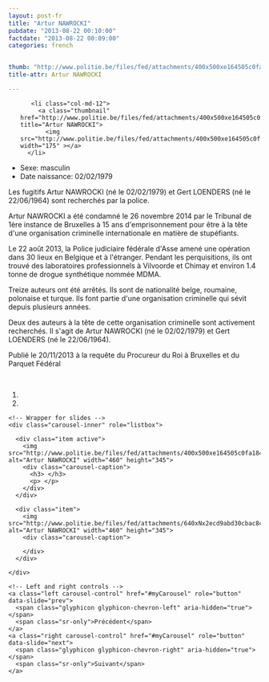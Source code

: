 ```yaml
---
layout: post-fr
title: "Artur NAWROCKI"
pubdate: "2013-08-22 00:10:00"
factdate: "2013-08-22 00:09:00"
categories: french


thumb: "http://www.politie.be/files/fed/attachments/400x500xe164505c0fa184b1f5406e023813e502_thumb.jpg.pagespeed.ic.w9fcwvSKQY.jpg"
title-attr: Artur NAWROCKI

---
```


<div class="row">

  <div class="col-xs-6 col-md-4">
<ul class="row polaroids">

       <li class="col-md-12">  
         <a class="thumbnail" href="http://www.politie.be/files/fed/attachments/400x500xe164505c0fa184b1f5406e023813e502_thumb.jpg.pagespeed.ic.w9fcwvSKQY.jpg" title="Artur NAWROCKI">
           <img src="http://www.politie.be/files/fed/attachments/400x500xe164505c0fa184b1f5406e023813e502_thumb.jpg.pagespeed.ic.w9fcwvSKQY.jpg" width="175" ></a>
      </li>  

  </ul>
  </div>
  <div class="col-xs-12 col-md-8">
 
<ul>
<li>Sexe: masculin</li>
<li>Date naissance: 02/02/1979</li>
</ul> 


<p>Les fugitifs Artur NAWROCKI (né le 02/02/1979) et Gert LOENDERS (né le 22/06/1964) sont recherchés par la police.</p>

<p>Artur NAWROCKI a été condamné le 26 novembre 2014 par le Tribunal de 1ère instance de Bruxelles à 15 ans d'emprisonnement pour être à la tête d'une organisation criminelle internationale en matière de stupéfiants.</p>

<p>Le 22 août 2013, la Police judiciaire fédérale d'Asse amené une opération dans 30 lieux en Belgique et à l'étranger. Pendant les perquisitions, ils ont trouvé des laboratoires professionnels à Vilvoorde et Chimay et environ 1.4 tonne de drogue synthétique nommée MDMA.</p>

<p>Treize auteurs ont été arrêtés. Ils sont de nationalité belge, roumaine, polonaise et turque. Ils font partie d'une organisation criminelle qui sévit depuis plusieurs années.</p>

<p>Deux des auteurs à la tête de cette organisation criminelle sont activement recherchés. Il s'agit de Artur NAWROCKI (né le 02/02/1979) et Gert LOENDERS (né le 22/06/1964).</p>

<p>Publié le 20/11/2013 à la requête du Procureur du Roi à Bruxelles et du Parquet Fédéral
</p>

<!-- SLIDER -->
<div class="container"  class="col-xs-12 col-md-12">
  <br>
  <div id="myCarousel" class="carousel slide" data-ride="carousel">
    <!-- Indicators -->
    <ol class="carousel-indicators">
      <li data-target="#myCarousel" data-slide-to="0" class="active"></li>
      <li data-target="#myCarousel" data-slide-to="1"></li>
    </ol>

    <!-- Wrapper for slides -->
    <div class="carousel-inner" role="listbox">

      <div class="item active">
        <img src="http://www.politie.be/files/fed/attachments/400x500xe164505c0fa184b1f5406e023813e502_thumb.jpg.pagespeed.ic.w9fcwvSKQY.jpg" alt="Artur NAWROCKI" width="460" height="345">
        <div class="carousel-caption">
          <h3> </h3>
          <p> </p>
        </div>
      </div>

      <div class="item">
        <img src="http://www.politie.be/files/fed/attachments/640xNx2ecd9abd30cbac8c1a63ff21668dd12c_thumb.jpg.pagespeed.ic.7aUqNjbK2u.jpg" alt="Artur NAWROCKI" width="460" height="345">
        <div class="carousel-caption">

        </div>
      </div>
  
    </div>

    <!-- Left and right controls -->
    <a class="left carousel-control" href="#myCarousel" role="button" data-slide="prev">
      <span class="glyphicon glyphicon-chevron-left" aria-hidden="true"></span>
      <span class="sr-only">Précédent</span>
    </a>
    <a class="right carousel-control" href="#myCarousel" role="button" data-slide="next">
      <span class="glyphicon glyphicon-chevron-right" aria-hidden="true"></span>
      <span class="sr-only">Suivant</span>
    </a>
  </div>
</div>

  <link rel="stylesheet" href="http://maxcdn.bootstrapcdn.com/bootstrap/3.3.5/css/bootstrap.min.css">
  <script src="https://ajax.googleapis.com/ajax/libs/jquery/1.11.3/jquery.min.js"></script>
  <script src="http://maxcdn.bootstrapcdn.com/bootstrap/3.3.5/js/bootstrap.min.js"></script>
  <!-- SLIDER -->
  
</div>


</div>

